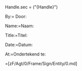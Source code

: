 Handle.sec = ("{Handle}")

By:= Door:

Name:=Naam:

Title:=Titel:

Date:=Datum:

At:=Ondertekend te:

=[zF/Agt/0/Frame/Sign/Entity/0.md]
